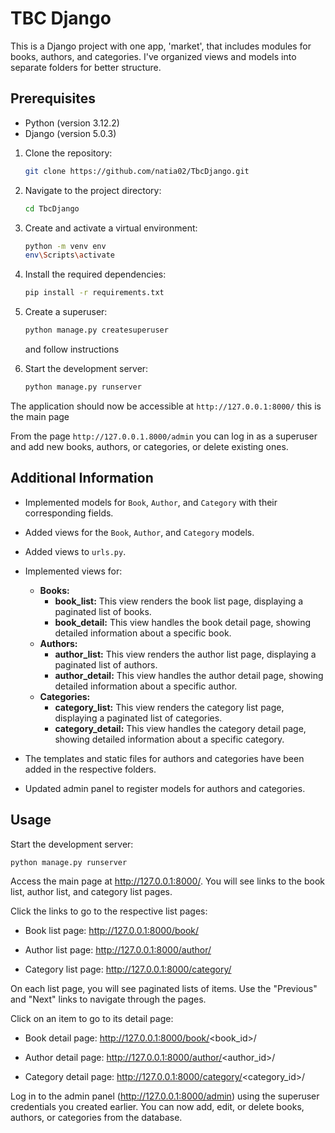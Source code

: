 # TBC Django

This is a Django project with one app, 'market', that includes modules for books, authors, and categories. I've organized views and models into separate folders for better structure.

## Prerequisites

- Python (version 3.12.2)
- Django (version 5.0.3)

1. Clone the repository: 
    ```bash
    git clone https://github.com/natia02/TbcDjango.git
    ```
2. Navigate to the project directory: 
    ```bash
    cd TbcDjango
    ```

3. Create and activate a virtual environment: 
    ```bash
    python -m venv env
    env\Scripts\activate
    ```

4. Install the required dependencies: 
    ```bash
    pip install -r requirements.txt
    ```

5. Create a superuser: 
    ```bash
    python manage.py createsuperuser
    ```
   and follow instructions

6. Start the development server: 
    ```bash
    python manage.py runserver
    ``` 
The application should now be accessible at `http://127.0.0.1:8000/` this is the main page 

From the page `http://127.0.0.1.8000/admin` you can log in as a superuser and add new books, authors, or categories, or delete existing ones.

## Additional Information

- Implemented models for `Book`, `Author`, and `Category` with their corresponding fields.
- Added views for the `Book`, `Author`, and `Category` models.
- Added views to `urls.py`.
- Implemented views for:
  - **Books:**
    - **book_list:** This view renders the book list page, displaying a paginated list of books.
    - **book_detail:** This view handles the book detail page, showing detailed information about a specific book.
  - **Authors:**
    - **author_list:** This view renders the author list page, displaying a paginated list of authors.
    - **author_detail:** This view handles the author detail page, showing detailed information about a specific author.
  - **Categories:**
    - **category_list:** This view renders the category list page, displaying a paginated list of categories.
    - **category_detail:** This view handles the category detail page, showing detailed information about a specific category.

- The templates and static files for authors and categories have been added in the respective folders.
- Updated admin panel to register models for authors and categories.

## Usage

Start the development server:

```bash
python manage.py runserver
```
Access the main page at http://127.0.0.1:8000/. You will see links to the book list, author list, and category list pages.

Click the links to go to the respective list pages:

*   Book list page: http://127.0.0.1:8000/book/
   
*   Author list page: http://127.0.0.1:8000/author/
   
*   Category list page: http://127.0.0.1:8000/category/
   

On each list page, you will see paginated lists of items. Use the "Previous" and "Next" links to navigate through the pages.

Click on an item to go to its detail page:

*   Book detail page: http://127.0.0.1:8000/book/<book_id>/
   
*   Author detail page: http://127.0.0.1:8000/author/<author_id>/
   
*   Category detail page: http://127.0.0.1:8000/category/<category_id>/
   

Log in to the admin panel (http://127.0.0.1:8000/admin) using the superuser credentials you created earlier. You can now add, edit, or delete books, authors, or categories from the database.
